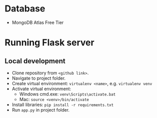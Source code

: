 
# Database

- MongoDB Atlas Free Tier

# Running Flask server

## Local development
- Clone repository from `<github link>`.
- Navigate to project folder.
- Create virtual environment: `virtualenv <name>`, e.g. `virtualenv venv`
- Activate virtual environment:
  - Windows cmd.exe: `venv\Scripts\activate.bat`
  - Mac: `source <venv>/bin/activate`
- Install libraries: `pip install -r requirements.txt`
- Run `app.py` in project folder.